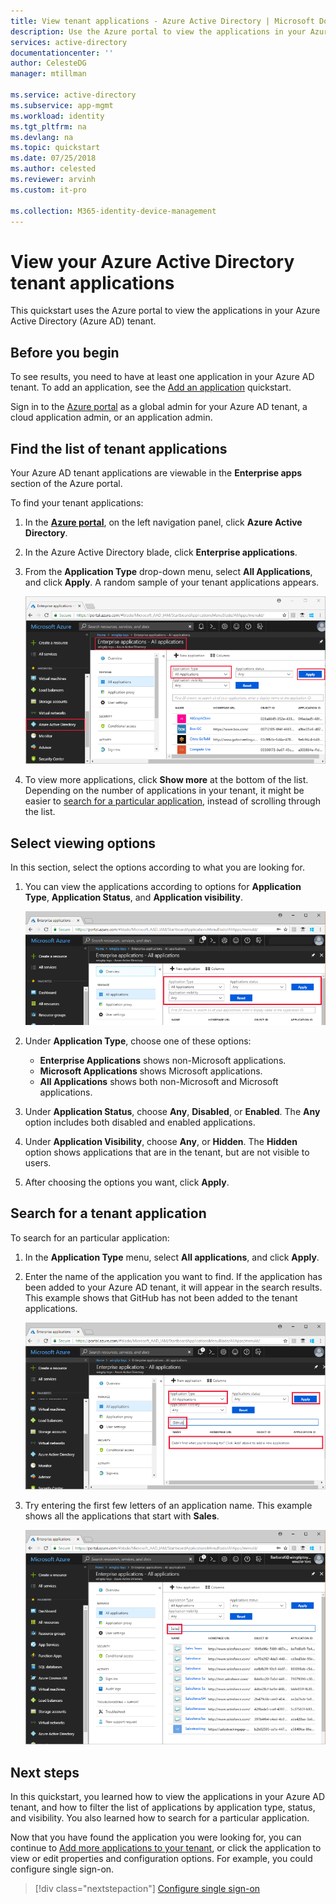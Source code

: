 ```yaml
---
title: View tenant applications - Azure Active Directory | Microsoft Docs
description: Use the Azure portal to view the applications in your Azure Active Directory (Azure AD) tenant.
services: active-directory
documentationcenter: ''
author: CelesteDG
manager: mtillman

ms.service: active-directory
ms.subservice: app-mgmt
ms.workload: identity
ms.tgt_pltfrm: na
ms.devlang: na
ms.topic: quickstart
ms.date: 07/25/2018
ms.author: celested
ms.reviewer: arvinh
ms.custom: it-pro

ms.collection: M365-identity-device-management
---
```


# View your Azure Active Directory tenant applications

This quickstart uses the Azure portal to view the applications in your Azure Active Directory (Azure AD) tenant.

## Before you begin

To see results, you need to have at least one application in your Azure AD tenant. To add an application, see the [Add an application](add-application-portal.md) quickstart.

Sign in to the [Azure portal](https://portal.azure.com) as a global admin for your Azure AD tenant, a cloud application admin, or an application admin.

## Find the list of tenant applications

Your Azure AD tenant applications are viewable in the **Enterprise apps** section of the Azure portal.

To find your tenant applications:

1. In the **[Azure portal](https://portal.azure.com)**, on the left navigation panel, click **Azure Active Directory**. 

2. In the Azure Active Directory blade, click **Enterprise applications**. 

3. From the **Application Type** drop-down menu, select **All Applications**, and click **Apply**. A random sample of your tenant applications appears.

    ![Enterprise apps](media/view-applications-portal/open-enterprise-apps.png)
   
4. To view more applications, click **Show more** at the bottom of the list. Depending on the number of applications in your tenant, it might be easier to [search for a particular application](#search-for-a-tenant-application), instead of scrolling through the list.

## Select viewing options

In this section, select the options according to what you are looking for.

1. You can view the applications according to options for **Application Type**, **Application Status**, and **Application visibility**. 

    ![Options for searching](media/view-applications-portal/search-options.png)

2. Under **Application Type**, choose one of these options:

    - **Enterprise Applications** shows non-Microsoft applications.
    - **Microsoft Applications** shows Microsoft applications.
    - **All Applications** shows both non-Microsoft and Microsoft applications.

3. Under **Application Status**, choose **Any**, **Disabled**, or **Enabled**. The **Any** option includes both disabled and enabled applications.

4. Under **Application Visibility**, choose **Any**, or **Hidden**. The **Hidden** option shows applications that are in the tenant, but are not visible to users.

5. After choosing the options you want, click **Apply**.
 

## Search for a tenant application

To search for an particular application:

1. In the **Application Type** menu, select **All applications**, and click **Apply**.

2. Enter the name of the application you want to find. If the application has been added to your Azure AD tenant, it will appear in the search results. This example shows that GitHub has not been added to the tenant applications.

    ![Search for an application](media/view-applications-portal/search-for-tenant-application.png)

3. Try entering the first few letters of an application name.  This example shows all the applications that start with **Sales**.

    ![Search with a prefix](media/view-applications-portal/search-by-prefix.png)

## Next steps

In this quickstart, you learned how to view the applications in your Azure AD tenant, and how to filter the list of applications by application type, status, and visibility. You also learned how to search for a particular application.

Now that you have found the application you were looking for, you can continue to [Add more applications to your tenant](add-application-portal.md), or click the application to view or edit properties and configuration options. For example, you could configure single sign-on. 

> [!div class="nextstepaction"]
> [Configure single sign-on](configure-single-sign-on-portal.md)



